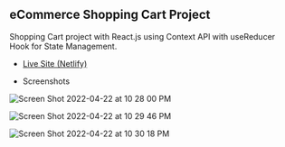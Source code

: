 ## eCommerce Shopping Cart Project

Shopping Cart project with React.js using Context API with useReducer Hook for State Management.

- [Live Site (Netlify)](https://react-ecommerce-shopping-cart-with-context-reducer-hooks.netlify.app/)

- Screenshots

![Screen Shot 2022-04-22 at 10 28 00 PM](https://user-images.githubusercontent.com/42308135/164879117-c02e5c5a-b6f1-48ce-91de-bf303ca729a1.png)

![Screen Shot 2022-04-22 at 10 29 46 PM](https://user-images.githubusercontent.com/42308135/164879155-ef24e1fd-a8d4-41d0-a882-79c279839caf.png)

![Screen Shot 2022-04-22 at 10 30 18 PM](https://user-images.githubusercontent.com/42308135/164879169-1d7ab6c8-e96b-443a-b45a-603d351f6e20.png)